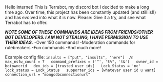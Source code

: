 Hello internet! This is Terrabot, my discord bot I decided to make a long time ago. Over time, this project has been constantly updated (and still is!!) and has evolved into what it is now. Please: Give it a try, and see what Terrabot has to offer.

***NOTE SOME OF THESE COMMANDS ARE IDEAS FROM FRIENDS/OTHER BOT DEVELOPERS. I AM NOT STEALING, I HAVE PERMISSION TO USE THEIR IDEAS.***
-Over 150 commands!
-Moderation commands for rulebreakers
-Fun commands
-And much more!

Example config file:
`insults = ["put", "insults", "here"]  /n
max_nsfw_count = 7  
command_prefixes = ('^', "t%", 't&')  
owner_id = botownerid  
dev_ids = [trusted user ids]  
Lock_Status = 'no'  
lock_status = Lock_Status  
supporter_ids = [whatever user id u want]  
connection_url = "mongodbconnectionurl"  
`
